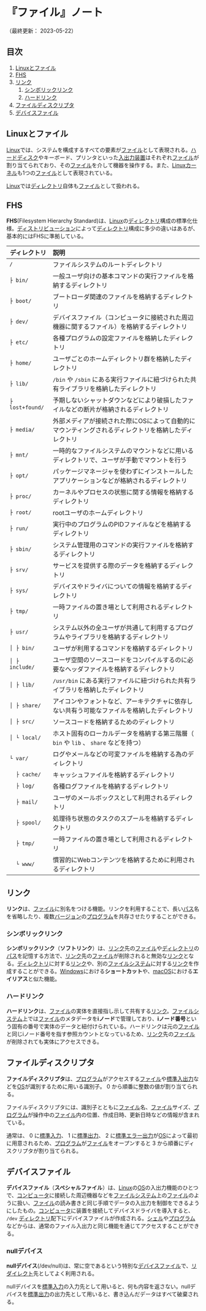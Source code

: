 # 『ファイル』ノート

（最終更新： 2023-05-22）


## 目次

1. [Linuxとファイル](#linuxとファイル)
1. [FHS](#fhs)
1. [リンク](#リンク)
	1. [シンボリックリンク](#シンボリックリンク)
	1. [ハードリンク](#ハードリンク)
1. [ファイルディスクリプタ](#ファイルディスクリプタ)
1. [デバイスファイル](#デバイスファイル)


## Linuxとファイル

[Linux](./linux.md#linux)では、システムを構成するすべての要素が[ファイル](../../../software/_/chapters/file_system.md#ファイル)として表現される。[ハードディスク](../../../hardware/_/chapters/auxiliary_memory_unit.md#ハードディスク)やキーボード、プリンタといった[入出力装置](../../../hardware/_/chapters/io_unit.md)はそれぞれ[ファイル](../../../software/_/chapters/file_system.md#ファイル)が割り当てられており、その[ファイル](../../../software/_/chapters/file_system.md#ファイル)を介して機器を操作する。また、[Linux](./linux.md#linux)[カーネル](../../../software/_/chapters/operating_system.md#カーネル)も1つの[ファイル](../../../software/_/chapters/file_system.md#ファイル)として表現されている。

[Linux](./linux.md#linux)では[ディレクトリ](../../../software/_/chapters/file_system.md#ディレクトリ)自体も[ファイル](../../../software/_/chapters/file_system.md#ファイル)として扱われる。


## FHS

**FHS**(Filesystem Hierarchy Standard)は、[Linux](./linux.md#linux)の[ディレクトリ](../../../software/_/chapters/file_system.md#ディレクトリ)構成の標準化仕様。[ディストリビューション](./linux.md#ディストリビューション)によって[ディレクトリ](../../../software/_/chapters/file_system.md#ディレクトリ)構成に多少の違いはあるが、基本的にはFHSに準拠している。

| ディレクトリ    | 説明                                                                                                  |
| --------------- | :---------------------------------------------------------------------------------------------------- |
| `/`             | ファイルシステムのルートディレクトリ                                                                  |
| `├ bin/`        | 一般ユーザ向けの基本コマンドの実行ファイルを格納するディレクトリ                                      |
| `├ boot/`       | ブートローダ関連のファイルを格納するディレクトリ                                                      |
| `├ dev/`        | デバイスファイル（コンピュータに接続された周辺機器に関するファイル）を格納するディレクトリ            |
| `├ etc/`        | 各種プログラムの設定ファイルを格納したディレクトリ                                                    |
| `├ home/`       | ユーザごとのホームディレクトリ群を格納したディレクトリ                                                |
| `├ lib/`        | `/bin` や `/sbin` にある実行ファイルに紐づけられた共有ライブラリを格納したディレクトリ                |
| `├ lost+found/` | 予期しないシャットダウンなどにより破損したファイルなどの断片が格納されるディレクトリ                  |
| `├ media/`      | 外部メディアが接続された際にOSによって自動的にマウンティングされるディレクトリを格納したディレクトリ  |
| `├ mnt/`        | 一時的なファイルシステムのマウントなどに用いるディレクトリで、ユーザが手動でマウントを行う            |
| `├ opt/`        | パッケージマネージャを使わずにインストールしたアプリケーションなどが格納されるディレクトリ            |
| `├ proc/`       | カーネルやプロセスの状態に関する情報を格納するディレクトリ                                            |
| `├ root/`       | rootユーザのホームディレクトリ                                                                        |
| `├ run/`        | 実行中のプログラムのPIDファイルなどを格納するディレクトリ                                             |
| `├ sbin/`       | システム管理用のコマンドの実行ファイルを格納するディレクトリ                                          |
| `├ srv/`        | サービスを提供する際のデータを格納するディレクトリ                                                    |
| `├ sys/`        | デバイスやドライバについての情報を格納するディレクトリ                                                |
| `├ tmp/`        | 一時ファイルの置き場として利用されるディレクトリ                                                      |
| `├ usr/`        | システム以外の全ユーザが共通して利用するプログラムやライブラリを格納するディレクトリ                  |
| `│ ├ bin/`      | ユーザが利用するコマンドを格納するディレクトリ                                                        |
| `│ ├ include/`  | ユーザ空間のソースコードをコンパイルするのに必要なヘッダファイルを格納するディレクトリ                |
| `│ ├ lib/`      | `/usr/bin` にある実行ファイルに紐づけられた共有ライブラリを格納したディレクトリ                       |
| `│ ├ share/`    | アイコンやフォントなど、アーキテクチャに依存しない共有う可能なファイルを格納したディレクトリ          |
| `│ ├ src/`      | ソースコードを格納するためのディレクトリ                                                              |
| `│ └ local/`    | ホスト固有のローカルデータを格納する第三階層（ `bin` や `lib` 、 `share` などを持つ）                 |
| `└ var/`        | ログやメールなどの可変ファイルを格納する為のディレクトリ                                              |
| `  ├ cache/`    | キャッシュファイルを格納するディレクトリ                                                              |
| `  ├ log/`      | 各種ログファイルを格納するディレクトリ                                                                |
| `  ├ mail/`     | ユーザのメールボックスとして利用されるディレクトリ                                                    |
| `  ├ spool/`    | 処理待ち状態のタスクのスプールを格納するディレクトリ                                                  |
| `  ├ tmp/`      | 一時ファイルの置き場として利用されるディレクトリ                                                      |
| `  └ www/`      | 慣習的にWebコンテンツを格納するために利用されるディレクトリ                                           |


## リンク

**リンク**は、[ファイル](../../../software/_/chapters/file_system.md#ファイル)に別名をつける機能。リンクを利用することで、長い[パス](../../../software/_/chapters/file_system.md#パス)名を省略したり、複数[バージョン](../../../software/_/chapters/package.md#バージョン)の[プログラム](../../../../programming/_/chapters/programming.md#プログラム)を共存させたりすることができる。

### シンボリックリンク

**シンボリックリンク**（**ソフトリンク**）は、[リンク](#リンク)先の[ファイル](../../../software/_/chapters/file_system.md#ファイル)や[ディレクトリ](../../../software/_/chapters/file_system.md#ディレクトリ)の[パス](../../../software/_/chapters/file_system.md#パス)を記憶する方法で、[リンク](#リンク)先の[ファイル](../../../software/_/chapters/file_system.md#ファイル)が削除されると無効な[リンク](../../../software/_/chapters/file_system.md#リンク)となる。[ディレクトリ](../../../software/_/chapters/file_system.md#ディレクトリ)に対する[リンク](#リンク)や、別の[ファイルシステム](../../../software/_/chapters/file_system.md#ファイルシステム)に対する[リンク](#リンク)を作成することができる。[Windows](../../../software/_/chapters/operating_system.md#windows)における**ショートカット**や、[macOS](../../../software/_/chapters/operating_system.md#macos)における**エイリアス**と似た機能。

### ハードリンク

**ハードリンク**は、[ファイル](../../../software/_/chapters/file_system.md#ファイル)の実体を直接指し示して共有する[リンク](#リンク)。[ファイルシステム](../../../software/_/chapters/file_system.md#ファイルシステム)上では[ファイル](../../../software/_/chapters/file_system.md#ファイル)のメタデータを**iノード**で管理しており、**iノード番号**という固有の番号で実体のデータと紐付けられている。ハードリンクは元の[ファイル](../../../software/_/chapters/file_system.md#ファイル)と同じiノード番号を指す参照カウントとなっているため、[リンク](#リンク)先の[ファイル](../../../software/_/chapters/file_system.md#ファイル)が削除されても実体にアクセスできる。


## ファイルディスクリプタ

**ファイルディスクリプタ**は、[プログラム](../../../../programming/_/chapters/programming.md#プログラム)がアクセスする[ファイル](../../../software/_/chapters/file_system.md#ファイル)や[標準入出力](./stdio_and_pipeline.md#標準入出力)などを[OS](../../../software/_/chapters/operating_system.md#オペレーティングシステム)が識別するために用いる識別子。 $0$ から順番に整数の値が割り当てられる。

ファイルディスクリプタには、識別子とともに[ファイル](../../../software/_/chapters/file_system.md#ファイル)名、[ファイル](../../../software/_/chapters/file_system.md#ファイル)サイズ、[プログラム](../../../../programming/_/chapters/programming.md#プログラム)が操作中の[ファイル](../../../software/_/chapters/file_system.md#ファイル)内の位置、作成日時、更新日時などの情報が含まれている。

通常は、 $0$ に[標準入力](./stdio_and_pipeline.md#標準入力)、 $1$ に[標準出力](./stdio_and_pipeline.md#標準出力)、 $2$ に[標準エラー出力](./stdio_and_pipeline.md#標準エラー出力)が[OS](../../../software/_/chapters/operating_system.md#オペレーティングシステム)によって最初に用意されるため、[プログラム](../../../../programming/_/chapters/programming.md#プログラム)が[ファイル](../../../software/_/chapters/file_system.md#ファイル)をオープンすると $3$ から順番にディスクリプタが割り当てられる。


## デバイスファイル

**デバイスファイル**（**スペシャルファイル**）は、[Linux](./linux.md#linux)の[OS](../../../software/_/chapters/operating_system.md#オペレーティングシステム)の入出力機能のひとつで、[コンピュータ](../../../_/chapters/computer.md#コンピュータ)に接続した周辺機器などを[ファイルシステム](../../../software/_/chapters/file_system.md#ファイルシステム)上の[ファイル](../../../software/_/chapters/file_system.md#ファイル)のように扱い、[ファイル](../../../software/_/chapters/file_system.md#ファイル)の読み書きと同じ手順でデータの入出力を制御をできるようにしたもの。[コンピュータ](../../../_/chapters/computer.md#コンピュータ)に装置を接続してデバイスドライバを導入すると、 `/dev` [ディレクトリ](../../../software/_/chapters/file_system.md#ディレクトリ)配下にデバイスファイルが作成される。[シェル](./shell_and_terminal.md#シェル)や[プログラム](../../../../programming/_/chapters/programming.md#プログラム)などからは、通常のファイル入出力と同じ機能を通じてアクセスすることができる。

### nullデバイス

**nullデバイス**(/dev/null)は、常に空であるという特別な[デバイスファイル](#デバイスファイル)で、[リダイレクト](#リダイレクト)先としてよく利用される。

nullデバイスを[標準入力](#標準入力)の入力先として用いると、何も内容を返さない。nullデバイスを[標準出力](#標準出力)の出力先として用いると、書き込んだデータはすべて破棄される。
